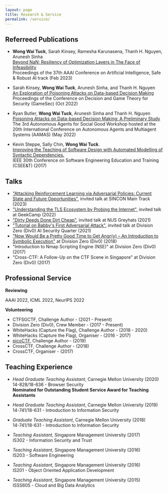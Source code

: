 ```yaml
---
layout: page
title: Research & Service
permalink: /service/
---
```


## Referreed Publications

- **Wong Wai Tuck**, Sarah Kinsey, Ramesha Karunasena, Thanh H. Nguyen, Arunesh Sinha <br/>
[Beyond NaN: Resiliency of Optimization Layers in The Face of Infeasibility](https://arxiv.org/abs/2202.06242) <br/>
Proceedings of the 37th AAAI Conference on Artificial Intelligence, Safe & Robust AI track (Feb 2023)

- Sarah Kinsey, **Wong Wai Tuck**, Arunesh Sinha, and Thanh H. Nguyen <br/>
[An Exploration of Poisoning Attacks on Data-based Decision Making](/docs/GameSec2022_PoisonAttack.pdf) <br/>
Proceedings of the Conference on Decision and Game Theory for Security (GameSec) (Oct 2022)

- Ryan Butler, **Wong Wai Tuck**, Arunesh Sinha and Thanh H. Nguyen <br/>
[Poisoning Attacks on Data-based Decision Making: A Preliminary Study](https://guaguakai.github.io/aasg2022/program/) <br/>
The 3rd Autonomous Agents for Social Good Workshop hosted at the 20th International Conference on Autonomous Agents and Multiagent Systems (AAMAS) (May 2022)

- Kevin Steppe, Sally Chin, **Wong Wai Tuck**. <br/>
[Improving the Teaching of Software Design with Automated Modelling of Syntactic Dependencies.](https://ieeexplore.ieee.org/document/8166695) <br/>
IEEE 30th Conference on Software Engineering Education and Training (CSEE&T) (2017)

## Talks

- ["Attacking Reinforcement Learning via Adversarial Policies: Current State and Future Opportunities"](https://www.infosec-city.com/schedule/sin-rl-con#:~:text=Attacking%20Reinforcement%20Learning%20via%20Adversarial%20Policies%3A%20Current%20State%20and%20Future%20Opportunities), invited talk at SINCON Main Track (2023)
- ["Understanding the TLS Ecosystem by Probing the Internet"](https://www.youtube.com/watch?v=jP8kSkVaG2g), invited talk at GeekCamp (2022)
- ["Dirty Deeds Done Dirt Cheap"](https://www.youtube.com/watch?v=iVEqlKigk5s), invited talk at NUS Greyhats (2021)
- ["Tutorial on Babby's First Adversarial Attack"](https://github.com/wongwaituck/adversarial-attack-ml-workshop), invited talk at Division Zero (Div0) AI Security Quarter (2021) 
- ["Now Would Be a Pretty Good Time to Get Angr(y) – An Introduction to Symbolic Execution"](https://github.com/wongwaituck/angr_workshop) at Division Zero (Div0) (2018) 
- "Introduction to Nmap Scripting Engine (NSE)" at Division Zero (Div0) (2017) 
- "Cross-CTF: A Follow-Up on the CTF Scene in Singapore" at Division Zero (Div0) (2017) 

## Professional Service

**Reviewing**

AAAI 2022, ICML 2022, NeurIPS 2022

**Volunteering**

- CTFSGCTF, Challenge Author - (2021 - Present)
- Division Zero (Div0), Crew Member - (2017 - Present) 
- WhiteHacks (Capture the Flag), Challenge Author - (2018 - 2020)
- WhiteHacks (Capture the Flag), Organiser - (2016 - 2017)
- [picoCTF](https://picoctf.org/about.html), Challenge Author - (2019)
- CrossCTF, Challenge Author - (2018)
- CrossCTF, Organiser - (2017)

## Teaching Experience

- *Head Graduate Teaching Assistant*, Carnegie Mellon University (2020) <br/>
14-828/18-636 - Browser Security <br/>
**Nominated for Outstanding Student Service Award for Teaching Assistants**

- *Head Graduate Teaching Assistant*, Carnegie Mellon University (2019) <br/>
14-741/18-631 - Introduction to Information Security

- *Graduate Teaching Assistant*, Carnegie Mellon University (2018) <br/>
14-741/18-631 - Introduction to Information Security

- *Teaching Assistant*, Singapore Management University (2017) <br/>
IS302 - Information Security and Trust

- *Teaching Assistant*, Singapore Management University (2016) <br/>
IS203 - Software Engineering

- *Teaching Assistant*, Singapore Management University (2016) <br/>
IS201 - Object Oriented Application Development

- *Teaching Assistant*, Singapore Management University (2015) <br/>
ISSS605 -  Cloud and Big Data Analytics